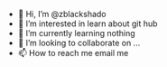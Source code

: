 - 👋 Hi, I’m @zblackshado
- 👀 I’m interested in learn about git hub
- 🌱 I’m currently learning nothing
- 💞️ I’m looking to collaborate on ...
- 📫 How to reach me email me

<!---
zblackshado/zblackshado is a ✨ special ✨ repository because its `README.md` (this file) appears on your GitHub profile.
You can click the Preview link to take a look at your changes.
--->

